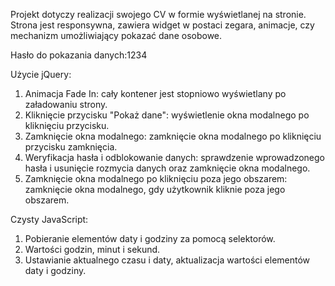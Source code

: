 Projekt dotyczy realizacji swojego CV w formie wyświetlanej na stronie. 
Strona jest responsywna, zawiera widget w postaci zegara, animacje, czy mechanizm umożliwiający pokazać dane osobowe.

Hasło do pokazania danych:1234

Użycie jQuery:

1.	Animacja Fade In: cały kontener jest stopniowo wyświetlany po załadowaniu strony.
2.	Kliknięcie przycisku "Pokaż dane": wyświetlenie okna modalnego po kliknięciu przycisku.
3.	Zamknięcie okna modalnego: zamknięcie okna modalnego po kliknięciu przycisku zamknięcia.
4.	Weryfikacja hasła i odblokowanie danych: sprawdzenie wprowadzonego hasła i usunięcie rozmycia danych oraz zamknięcie okna modalnego.
5.	Zamknięcie okna modalnego po kliknięciu poza jego obszarem: zamknięcie okna modalnego, gdy użytkownik kliknie poza jego obszarem.


Czysty JavaScript:

1.	Pobieranie elementów daty i godziny za pomocą selektorów.
2.	Wartości godzin, minut i sekund.
3.	Ustawianie aktualnego czasu i daty, aktualizacja wartości elementów daty i godziny.
